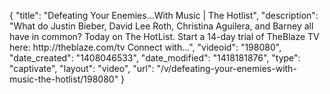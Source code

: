 {
    "title": "Defeating Your Enemies...With Music | The Hotlist",
    "description": "What do Justin Bieber, David Lee Roth, Christina Aguilera, and Barney all have in common? Today on The HotList. Start a 14-day trial of TheBlaze TV here: http:\/\/theblaze.com\/tv Connect with...",
    "videoid": "198080",
    "date_created": "1408046533",
    "date_modified": "1418181876",
    "type": "captivate",
    "layout": "video",
    "url": "\/v\/defeating-your-enemies-with-music-the-hotlist\/198080"
}
